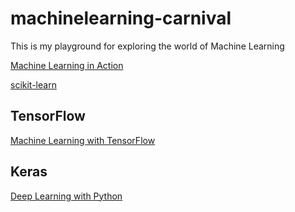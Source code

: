 # machinelearning-carnival
This is my playground for exploring the world of Machine Learning

[Machine Learning in Action](https://www.manning.com/books/machine-learning-in-action)

[scikit-learn](http://scikit-learn.org/stable/)

## TensorFlow
[Machine Learning with TensorFlow](https://www.manning.com/books/machine-learning-with-tensorflow)

## Keras
[Deep Learning with Python](https://www.manning.com/books/deep-learning-with-python)

